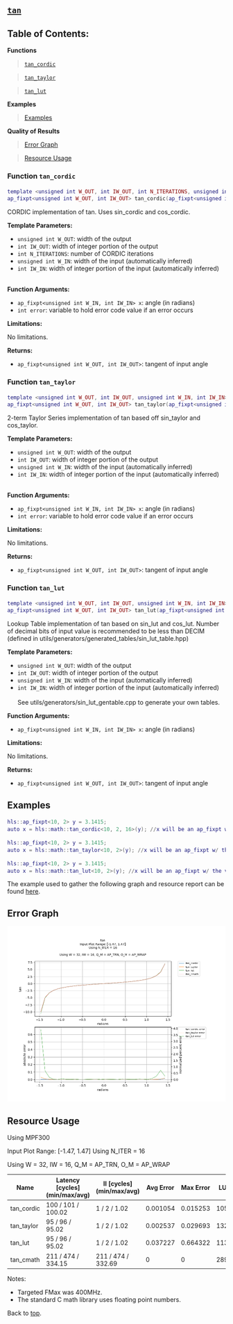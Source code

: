## [`tan`](../../include/hls_tan.hpp)

## Table of Contents:

**Functions**

> [`tan_cordic`](#function-tan_cordic)

> [`tan_taylor`](#function-tan_taylor)

> [`tan_lut`](#function-tan_lut)

**Examples**

> [Examples](#examples)

**Quality of Results**

> [Error Graph](#error-graph)

> [Resource Usage](#resource-usage)

### Function `tan_cordic`
~~~lua
template <unsigned int W_OUT, int IW_OUT, int N_ITERATIONS, unsigned int W_IN, int IW_IN>
ap_fixpt<unsigned int W_OUT, int IW_OUT> tan_cordic(ap_fixpt<unsigned int W_IN, int IW_IN> x, int error)
~~~

CORDIC implementation of tan. Uses sin_cordic and cos_cordic.



**Template Parameters:**

* `unsigned int W_OUT`: width of the output<br>
* `int IW_OUT`: width of integer portion of the output<br>
* `int N_ITERATIONS`: number of CORDIC iterations<br>
* `unsigned int W_IN`: width of the input (automatically inferred)<br>
* `int IW_IN`: width of integer portion of the input (automatically inferred)<br> <br>

**Function Arguments:**

* `ap_fixpt<unsigned int W_IN, int IW_IN> x`: angle (in radians)<br>
* `int error`: variable to hold error code value if an error occurs<br>

**Limitations:**

No limitations.

**Returns:**

- `ap_fixpt<unsigned int W_OUT, int IW_OUT>`: tangent of input angle
### Function `tan_taylor`
~~~lua
template <unsigned int W_OUT, int IW_OUT, unsigned int W_IN, int IW_IN>
ap_fixpt<unsigned int W_OUT, int IW_OUT> tan_taylor(ap_fixpt<unsigned int W_IN, int IW_IN> x, int error)
~~~

2-term Taylor Series implementation of tan based off sin_taylor and cos_taylor.



**Template Parameters:**

* `unsigned int W_OUT`: width of the output<br>
* `int IW_OUT`: width of integer portion of the output<br>
* `unsigned int W_IN`: width of the input (automatically inferred)<br>
* `int IW_IN`: width of integer portion of the input (automatically inferred)<br> <br>

**Function Arguments:**

* `ap_fixpt<unsigned int W_IN, int IW_IN> x`: angle (in radians)<br>
* `int error`: variable to hold error code value if an error occurs<br>

**Limitations:**

No limitations.

**Returns:**

- `ap_fixpt<unsigned int W_OUT, int IW_OUT>`: tangent of input angle
### Function `tan_lut`
~~~lua
template <unsigned int W_OUT, int IW_OUT, unsigned int W_IN, int IW_IN>
ap_fixpt<unsigned int W_OUT, int IW_OUT> tan_lut(ap_fixpt<unsigned int W_IN, int IW_IN> x)
~~~

Lookup Table implementation of tan based on sin_lut and cos_lut.
Number of decimal bits of input value is recommended to be less than DECIM (defined in utils/generators/generated_tables/sin_lut_table.hpp)



**Template Parameters:**

* `unsigned int W_OUT`: width of the output<br>
* `int IW_OUT`: width of integer portion of the output<br>
* `unsigned int W_IN`: width of the input (automatically inferred)<br>
* `int IW_IN`: width of integer portion of the input (automatically inferred)<br> <br>See utils/generators/sin_lut_gentable.cpp to generate your own tables. <br>

**Function Arguments:**

* `ap_fixpt<unsigned int W_IN, int IW_IN> x`: angle (in radians)<br>

**Limitations:**

No limitations.

**Returns:**

- `ap_fixpt<unsigned int W_OUT, int IW_OUT>`: tangent of input angle

## Examples

~~~lua
hls::ap_fixpt<10, 2> y = 3.1415;
auto x = hls::math::tan_cordic<10, 2, 16>(y); //x will be an ap_fixpt w/ the value 0
~~~
~~~lua
hls::ap_fixpt<10, 2> y = 3.1415;
auto x = hls::math::tan_taylor<10, 2>(y); //x will be an ap_fixpt w/ the value 0
~~~
~~~lua
hls::ap_fixpt<10, 2> y = 3.1415;
auto x = hls::math::tan_lut<10, 2>(y); //x will be an ap_fixpt w/ the value 0
~~~

The example used to gather the following graph and resource report can be found [here](../../examples/simple/tan).

## Error Graph

![tan_D32_I16_S-1.470796_L1.470796_N16](<../graphs/tan_D32_I16_S-1.470796_L1.470796_N16_graph.png>)

## Resource Usage

Using MPF300


Input Plot Range: [-1.47, 1.47]
Using N_ITER = 16

Using W = 32, IW = 16, Q_M = AP_TRN, O_M = AP_WRAP



| Name       | Latency [cycles] (min/max/avg)   | II [cycles] (min/max/avg)   |   Avg Error |   Max Error |   LUTs |   DFFs |   DSPs |   LSRAM |   uSRAM | Estimated Frequency   |
|------------|----------------------------------|-----------------------------|-------------|-------------|--------|--------|--------|---------|---------|-----------------------|
| tan_cordic | 100 / 101 / 100.02               | 1 / 2 / 1.02                |    0.001054 |    0.015253 |  10538 |  14656 |      3 |       1 |       3 | 331.345 MHz           |
| tan_taylor | 95 / 96 / 95.02                  | 1 / 2 / 1.02                |    0.002537 |    0.029693 |  13251 |  18323 |     51 |       1 |       3 | 313.775 MHz           |
| tan_lut    | 95 / 96 / 95.02                  | 1 / 2 / 1.02                |    0.037227 |    0.664322 |  11314 |  15914 |     22 |       1 |       0 | 319.183 MHz           |
| tan_cmath  | 211 / 474 / 334.15               | 211 / 474 / 332.69          |    0        |    0        |  28948 |  28547 |     11 |       1 |      27 | 185.632 MHz           |

Notes:
- Targeted FMax was 400MHz.
- The standard C math library uses floating point numbers.


Back to [top](#).
